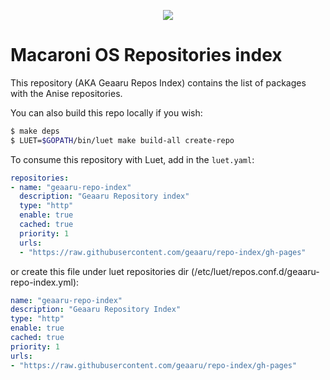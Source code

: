 <p align="center">
  <img src="https://github.com/macaroni-os/macaroni-site/blob/master/site/static/images/logo.png">
</p>

# Macaroni OS Repositories index

This repository (AKA Geaaru Repos Index) contains the list of packages with the
Anise repositories.

You can also build this repo locally if you wish:
```sh
$ make deps
$ LUET=$GOPATH/bin/luet make build-all create-repo
```
To consume this repository with Luet, add in the `luet.yaml`:

```yaml
repositories:
- name: "geaaru-repo-index"
  description: "Geaaru Repository index"
  type: "http"
  enable: true
  cached: true
  priority: 1
  urls:
  - "https://raw.githubusercontent.com/geaaru/repo-index/gh-pages"
```

or create this file under luet repositories dir (/etc/luet/repos.conf.d/geaaru-repo-index.yml):

```yaml
name: "geaaru-repo-index"
description: "Geaaru Repository Index"
type: "http"
enable: true
cached: true
priority: 1
urls:
- "https://raw.githubusercontent.com/geaaru/repo-index/gh-pages"
```

